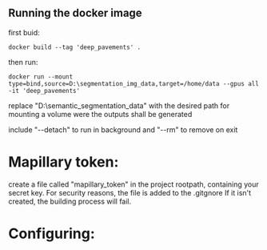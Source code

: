 ## Running the docker image

first buid:

    docker build --tag 'deep_pavements' .

then run:

    docker run --mount type=bind,source=D:\segmentation_img_data,target=/home/data --gpus all -it 'deep_pavements' 

replace "D:\semantic_segmentation_data" with the desired path for mounting a volume were the outputs shall be generated

include "--detach" to run in background and "--rm" to remove on exit

# Mapillary token:

create a file called "mapillary_token" in the project rootpath, containing your secret key.
For security reasons, the file is added to the .gitgnore
If it isn't created, the building process will fail. 

# Configuring:

